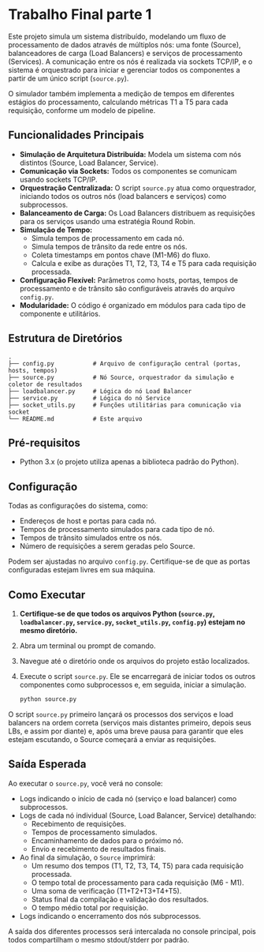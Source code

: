 # Trabalho Final parte 1 

Este projeto simula um sistema distribuído, modelando um fluxo de processamento de dados através de múltiplos nós: uma fonte (Source), balanceadores de carga (Load Balancers) e serviços de processamento (Services). A comunicação entre os nós é realizada via sockets TCP/IP, e o sistema é orquestrado para iniciar e gerenciar todos os componentes a partir de um único script (`source.py`).

O simulador também implementa a medição de tempos em diferentes estágios do processamento, calculando métricas T1 a T5 para cada requisição, conforme um modelo de pipeline.

## Funcionalidades Principais

* **Simulação de Arquitetura Distribuída:** Modela um sistema com nós distintos (Source, Load Balancer, Service).
* **Comunicação via Sockets:** Todos os componentes se comunicam usando sockets TCP/IP.
* **Orquestração Centralizada:** O script `source.py` atua como orquestrador, iniciando todos os outros nós (load balancers e serviços) como subprocessos.
* **Balanceamento de Carga:** Os Load Balancers distribuem as requisições para os serviços usando uma estratégia Round Robin.
* **Simulação de Tempo:**
    * Simula tempos de processamento em cada nó.
    * Simula tempos de trânsito da rede entre os nós.
    * Coleta timestamps em pontos chave (M1-M6) do fluxo.
    * Calcula e exibe as durações T1, T2, T3, T4 e T5 para cada requisição processada.
* **Configuração Flexível:** Parâmetros como hosts, portas, tempos de processamento e de trânsito são configuráveis através do arquivo `config.py`.
* **Modularidade:** O código é organizado em módulos para cada tipo de componente e utilitários.

## Estrutura de Diretórios

```
.
├── config.py           # Arquivo de configuração central (portas, hosts, tempos)
├── source.py           # Nó Source, orquestrador da simulação e coletor de resultados
├── loadbalancer.py     # Lógica do nó Load Balancer
├── service.py          # Lógica do nó Service
├── socket_utils.py     # Funções utilitárias para comunicação via socket
└── README.md           # Este arquivo
```

## Pré-requisitos

* Python 3.x (o projeto utiliza apenas a biblioteca padrão do Python).

## Configuração

Todas as configurações do sistema, como:
* Endereços de host e portas para cada nó.
* Tempos de processamento simulados para cada tipo de nó.
* Tempos de trânsito simulados entre os nós.
* Número de requisições a serem geradas pelo Source.

Podem ser ajustadas no arquivo `config.py`. Certifique-se de que as portas configuradas estejam livres em sua máquina.


## Como Executar

1.  **Certifique-se de que todos os arquivos Python (`source.py`, `loadbalancer.py`, `service.py`, `socket_utils.py`, `config.py`) estejam no mesmo diretório.**
2.  Abra um terminal ou prompt de comando.
3.  Navegue até o diretório onde os arquivos do projeto estão localizados.
4.  Execute o script `source.py`. Ele se encarregará de iniciar todos os outros componentes como subprocessos e, em seguida, iniciar a simulação.

    ```bash
    python source.py
    ```

O script `source.py` primeiro lançará os processos dos serviços e load balancers na ordem correta (serviços mais distantes primeiro, depois seus LBs, e assim por diante) e, após uma breve pausa para garantir que eles estejam escutando, o Source começará a enviar as requisições.

## Saída Esperada

Ao executar o `source.py`, você verá no console:
* Logs indicando o início de cada nó (serviço e load balancer) como subprocessos.
* Logs de cada nó individual (Source, Load Balancer, Service) detalhando:
    * Recebimento de requisições.
    * Tempos de processamento simulados.
    * Encaminhamento de dados para o próximo nó.
    * Envio e recebimento de resultados finais.
* Ao final da simulação, o `Source` imprimirá:
    * Um resumo dos tempos (T1, T2, T3, T4, T5) para cada requisição processada.
    * O tempo total de processamento para cada requisição (M6 - M1).
    * Uma soma de verificação (T1+T2+T3+T4+T5).
    * Status final da compilação e validação dos resultados.
    * O tempo médio total por requisição.
* Logs indicando o encerramento dos nós subprocessos.

A saída dos diferentes processos será intercalada no console principal, pois todos compartilham o mesmo stdout/stderr por padrão.
